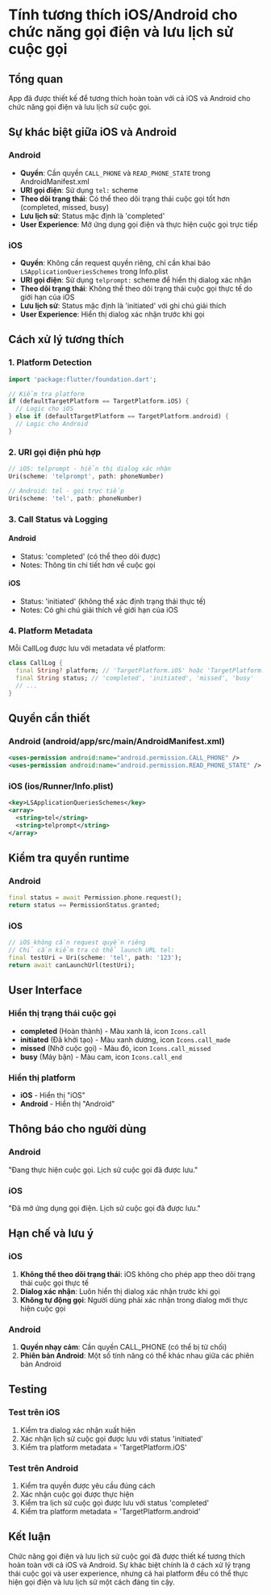 # Tính tương thích iOS/Android cho chức năng gọi điện và lưu lịch sử cuộc gọi

## Tổng quan
App đã được thiết kế để tương thích hoàn toàn với cả iOS và Android cho chức năng gọi điện và lưu lịch sử cuộc gọi.

## Sự khác biệt giữa iOS và Android

### Android
- **Quyền**: Cần quyền `CALL_PHONE` và `READ_PHONE_STATE` trong AndroidManifest.xml
- **URI gọi điện**: Sử dụng `tel:` scheme
- **Theo dõi trạng thái**: Có thể theo dõi trạng thái cuộc gọi tốt hơn (completed, missed, busy)
- **Lưu lịch sử**: Status mặc định là 'completed'
- **User Experience**: Mở ứng dụng gọi điện và thực hiện cuộc gọi trực tiếp

### iOS
- **Quyền**: Không cần request quyền riêng, chỉ cần khai báo `LSApplicationQueriesSchemes` trong Info.plist
- **URI gọi điện**: Sử dụng `telprompt:` scheme để hiển thị dialog xác nhận
- **Theo dõi trạng thái**: Không thể theo dõi trạng thái cuộc gọi thực tế do giới hạn của iOS
- **Lưu lịch sử**: Status mặc định là 'initiated' với ghi chú giải thích
- **User Experience**: Hiển thị dialog xác nhận trước khi gọi

## Cách xử lý tương thích

### 1. Platform Detection
```dart
import 'package:flutter/foundation.dart';

// Kiểm tra platform
if (defaultTargetPlatform == TargetPlatform.iOS) {
  // Logic cho iOS
} else if (defaultTargetPlatform == TargetPlatform.android) {
  // Logic cho Android
}
```

### 2. URI gọi điện phù hợp
```dart
// iOS: telprompt - hiển thị dialog xác nhận
Uri(scheme: 'telprompt', path: phoneNumber)

// Android: tel - gọi trực tiếp  
Uri(scheme: 'tel', path: phoneNumber)
```

### 3. Call Status và Logging

#### Android
- Status: 'completed' (có thể theo dõi được)
- Notes: Thông tin chi tiết hơn về cuộc gọi

#### iOS  
- Status: 'initiated' (không thể xác định trạng thái thực tế)
- Notes: Có ghi chú giải thích về giới hạn của iOS

### 4. Platform Metadata
Mỗi CallLog được lưu với metadata về platform:
```dart
class CallLog {
  final String? platform; // 'TargetPlatform.iOS' hoặc 'TargetPlatform.android'
  final String status; // 'completed', 'initiated', 'missed', 'busy'
  // ...
}
```

## Quyền cần thiết

### Android (android/app/src/main/AndroidManifest.xml)
```xml
<uses-permission android:name="android.permission.CALL_PHONE" />
<uses-permission android:name="android.permission.READ_PHONE_STATE" />
```

### iOS (ios/Runner/Info.plist)
```xml
<key>LSApplicationQueriesSchemes</key>
<array>
  <string>tel</string>
  <string>telprompt</string>
</array>
```

## Kiểm tra quyền runtime

### Android
```dart
final status = await Permission.phone.request();
return status == PermissionStatus.granted;
```

### iOS
```dart
// iOS không cần request quyền riêng
// Chỉ cần kiểm tra có thể launch URL tel:
final testUri = Uri(scheme: 'tel', path: '123');
return await canLaunchUrl(testUri);
```

## User Interface

### Hiển thị trạng thái cuộc gọi
- **completed** (Hoàn thành) - Màu xanh lá, icon `Icons.call`
- **initiated** (Đã khởi tạo) - Màu xanh dương, icon `Icons.call_made`  
- **missed** (Nhỡ cuộc gọi) - Màu đỏ, icon `Icons.call_missed`
- **busy** (Máy bận) - Màu cam, icon `Icons.call_end`

### Hiển thị platform
- **iOS** - Hiển thị "iOS"
- **Android** - Hiển thị "Android"

## Thông báo cho người dùng

### Android
"Đang thực hiện cuộc gọi. Lịch sử cuộc gọi đã được lưu."

### iOS  
"Đã mở ứng dụng gọi điện. Lịch sử cuộc gọi đã được lưu."

## Hạn chế và lưu ý

### iOS
1. **Không thể theo dõi trạng thái**: iOS không cho phép app theo dõi trạng thái cuộc gọi thực tế
2. **Dialog xác nhận**: Luôn hiển thị dialog xác nhận trước khi gọi
3. **Không tự động gọi**: Người dùng phải xác nhận trong dialog mới thực hiện cuộc gọi

### Android
1. **Quyền nhạy cảm**: Cần quyền CALL_PHONE (có thể bị từ chối)
2. **Phiên bản Android**: Một số tính năng có thể khác nhau giữa các phiên bản Android

## Testing

### Test trên iOS
1. Kiểm tra dialog xác nhận xuất hiện
2. Xác nhận lịch sử cuộc gọi được lưu với status 'initiated'
3. Kiểm tra platform metadata = 'TargetPlatform.iOS'

### Test trên Android  
1. Kiểm tra quyền được yêu cầu đúng cách
2. Xác nhận cuộc gọi được thực hiện
3. Kiểm tra lịch sử cuộc gọi được lưu với status 'completed'
4. Kiểm tra platform metadata = 'TargetPlatform.android'

## Kết luận

Chức năng gọi điện và lưu lịch sử cuộc gọi đã được thiết kế tương thích hoàn toàn với cả iOS và Android. Sự khác biệt chính là ở cách xử lý trạng thái cuộc gọi và user experience, nhưng cả hai platform đều có thể thực hiện gọi điện và lưu lịch sử một cách đáng tin cậy.
